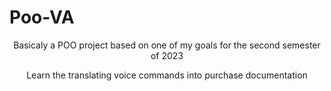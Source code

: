 # Poo-VA
<p align="center">Basicaly a POO project based on one of my goals for the second semester of 2023</p>
<p align="center">Learn the translating voice commands into purchase documentation</p>
